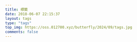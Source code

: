 ```yaml
---
title: 標籤
date: 2018-06-07 22:15:37
layout: tags
type: "tags"
top_img: https://oss.012700.xyz/butterfly/2024/09/tags.jpg
comments: false
---
```

